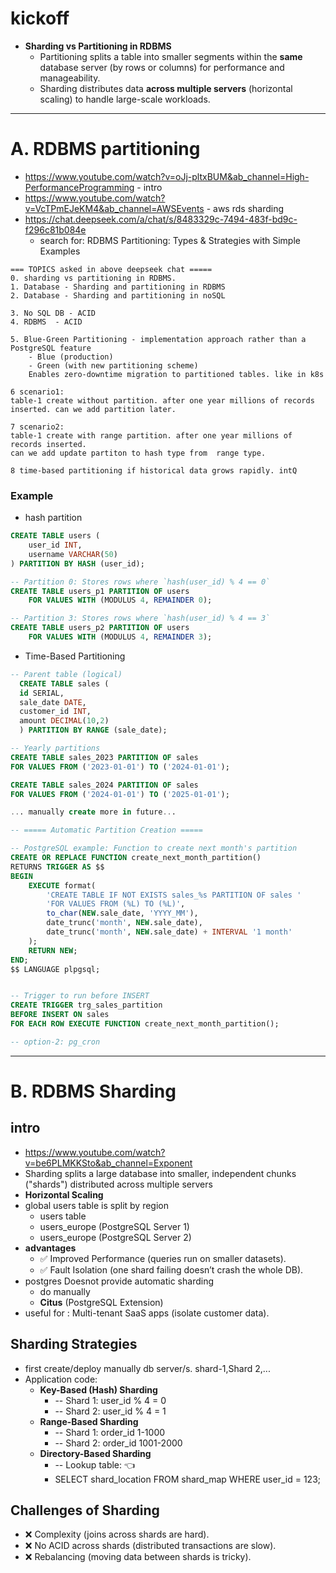 # kickoff
- **Sharding vs Partitioning in RDBMS**
  - Partitioning splits a table into smaller segments within the **same** database server (by rows or columns) for performance and manageability.
  - Sharding distributes data **across multiple servers** (horizontal scaling) to handle large-scale workloads.

---
# A. RDBMS partitioning
- https://www.youtube.com/watch?v=oJj-pltxBUM&ab_channel=High-PerformanceProgramming - intro
- https://www.youtube.com/watch?v=VcTPmEJeKM4&ab_channel=AWSEvents - aws rds sharding
- https://chat.deepseek.com/a/chat/s/8483329c-7494-483f-bd9c-f296c81b084e
  - search for: RDBMS Partitioning: Types & Strategies with Simple Examples
```text
=== TOPICS asked in above deepseek chat =====
0. sharding vs partitioning in RDBMS.
1. Database - Sharding and partitioning in RDBMS 
2. Database - Sharding and partitioning in noSQL

3. No SQL DB - ACID 
4. RDBMS  - ACID

5. Blue-Green Partitioning - implementation approach rather than a PostgreSQL feature
    - Blue (production)
    - Green (with new partitioning scheme)
    Enables zero-downtime migration to partitioned tables. like in k8s
    
6 scenario1: 
table-1 create without partition. after one year millions of records inserted. can we add partition later.

7 scenario2: 
table-1 create with range partition. after one year millions of records inserted. 
can we add update partiton to hash type from  range type.

8 time-based partitioning if historical data grows rapidly. intQ
```
### Example
- hash partition
```sql
CREATE TABLE users (
    user_id INT,
    username VARCHAR(50)
) PARTITION BY HASH (user_id);

-- Partition 0: Stores rows where `hash(user_id) % 4 == 0`
CREATE TABLE users_p1 PARTITION OF users
    FOR VALUES WITH (MODULUS 4, REMAINDER 0);

-- Partition 3: Stores rows where `hash(user_id) % 4 == 3`
CREATE TABLE users_p2 PARTITION OF users
    FOR VALUES WITH (MODULUS 4, REMAINDER 3);
```
- Time-Based Partitioning
```sql
-- Parent table (logical)
  CREATE TABLE sales (
  id SERIAL,
  sale_date DATE,
  customer_id INT,
  amount DECIMAL(10,2)
  ) PARTITION BY RANGE (sale_date);

-- Yearly partitions
CREATE TABLE sales_2023 PARTITION OF sales
FOR VALUES FROM ('2023-01-01') TO ('2024-01-01');

CREATE TABLE sales_2024 PARTITION OF sales
FOR VALUES FROM ('2024-01-01') TO ('2025-01-01');

... manually create more in future...

-- ===== Automatic Partition Creation =====

-- PostgreSQL example: Function to create next month's partition
CREATE OR REPLACE FUNCTION create_next_month_partition()
RETURNS TRIGGER AS $$
BEGIN
    EXECUTE format(
        'CREATE TABLE IF NOT EXISTS sales_%s PARTITION OF sales '
        'FOR VALUES FROM (%L) TO (%L)',
        to_char(NEW.sale_date, 'YYYY_MM'),
        date_trunc('month', NEW.sale_date),
        date_trunc('month', NEW.sale_date) + INTERVAL '1 month'
    );
    RETURN NEW;
END;
$$ LANGUAGE plpgsql;


-- Trigger to run before INSERT
CREATE TRIGGER trg_sales_partition
BEFORE INSERT ON sales
FOR EACH ROW EXECUTE FUNCTION create_next_month_partition();

-- option-2: pg_cron
```

---
# B. RDBMS Sharding
## intro
- https://www.youtube.com/watch?v=be6PLMKKSto&ab_channel=Exponent
- Sharding splits a large database into smaller, independent chunks ("shards") distributed across multiple servers
- **Horizontal Scaling**
- global users table is split by region
  - users table
  - users_europe (PostgreSQL Server 1)
  - users_europe (PostgreSQL Server 2)
- **advantages**
  - ✅ Improved Performance (queries run on smaller datasets).
  - ✅ Fault Isolation (one shard failing doesn’t crash the whole DB).
- postgres Doesnot provide automatic sharding
  - do manually
  - **Citus** (PostgreSQL Extension)
 - useful for : Multi-tenant SaaS apps (isolate customer data). 

## Sharding Strategies
- first create/deploy manually db server/s. shard-1,Shard 2,...
- Application code:
  - **Key-Based (Hash) Sharding**
    - -- Shard 1: user_id % 4 = 0
    - -- Shard 2: user_id % 4 = 1
  - **Range-Based Sharding**
    - -- Shard 1: order_id 1-1000
    - -- Shard 2: order_id 1001-2000
  - **Directory-Based Sharding**
    - -- Lookup table: :point_left:
    - SELECT shard_location FROM shard_map WHERE user_id = 123;

## Challenges of Sharding
- ❌ Complexity (joins across shards are hard).
- ❌ No ACID across shards (distributed transactions are slow).
- ❌ Rebalancing (moving data between shards is tricky).